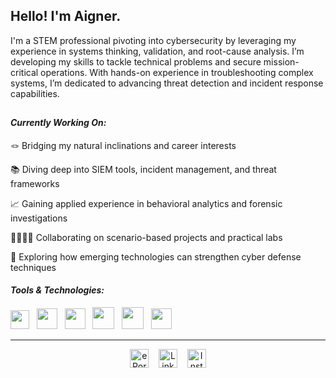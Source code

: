 ## Hello! I'm Aigner.

I'm a STEM professional pivoting into cybersecurity by leveraging my experience in systems thinking, validation, and root-cause analysis. I’m developing my skills to tackle technical problems and secure mission-critical operations. With hands-on experience in troubleshooting complex systems, I’m dedicated to advancing threat detection and incident response capabilities. 

##
#### *Currently Working On:*

🪢 Bridging my natural inclinations and career interests

📚 Diving deep into SIEM tools, incident management, and threat frameworks

📈  Gaining applied experience in behavioral analytics and forensic investigations

🫱🏾‍🫲🏿 Collaborating on scenario-based projects and practical labs

🚀 Exploring how emerging technologies can strengthen cyber defense techniques

#### *Tools & Technologies:*

<p align="left">
  

<!Microsoft 365 for Business>
<a href="https://www.microsoft.com/en-us/microsoft-365/microsoft-office">
  <img src="https://upload.wikimedia.org/wikipedia/commons/0/0e/Microsoft_365_%282022%29.svg" width="30" /><a>
&nbsp;
<!Windows OS>
<a href="https://www.microsoft.com/en-us/windows?r=1">
  <img src="https://upload.wikimedia.org/wikipedia/commons/8/87/Windows_logo_-_2021.svg" width="33"/><a>
&nbsp;
<!Wireshark Packet Capture>
<a href="https://www.wireshark.org/">
  <img src="https://upload.wikimedia.org/wikipedia/commons/c/c6/Wireshark_icon_new.png" width="33" /><a>
&nbsp;
<!Ubuntu OS>
<a href="https://ubuntu.com/" target="_blank">
  <img src="https://raw.githubusercontent.com/marwin1991/profile-technology-icons/refs/heads/main/icons/ubuntu.png" width="35" /><a>
 &nbsp;
<!Oracle Virtual Box>
<a href="https://www.virtualbox.org/">
  <img src="https://upload.wikimedia.org/wikipedia/commons/f/ff/VirtualBox_2024_Logo.svg" width="35" /><a>
&nbsp;
<!Google Workspace>
<a href="https://workspace.google.com/">
  <img src="https://upload.wikimedia.org/wikipedia/commons/c/c1/Google_%22G%22_logo.svg" width="33" /><a>
&nbsp;  

</p>

---

<!-- Social buttons -->

<p align="center">

  <a href="https://YOURPORTFOLIOLINK.com" target="_blank">
    <img src="https://img.shields.io/badge/Portfolio-333333?style=for-the-badge&logo=framer&logoColor=white" alt="ePortfolio" style="height:30px;" /></a>
&nbsp;&nbsp;

 <a href="https://linkedin.com/in/aignerands" target="_blank">
   <img alt="LinkedIn" title="Let's Connect on Linkedin"
    src="https://img.shields.io/badge/LinkedIn-5DB0B0?style=for-the-badge&logo=linkedin&logoColor=white" style="height:30px;" /></a>
 &nbsp;&nbsp;

  <a href="https://instagram.com/alt.aigner" target="_blank">
    <img src="https://img.shields.io/badge/Instagram-0F4C5C?style=for-the-badge&logo=instagram&logoColor=white" alt="Instagram" style="height:30px;" /></a>



</p>
